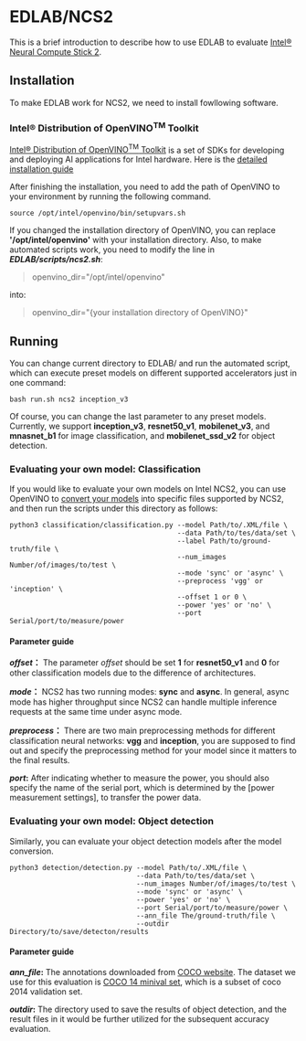# EDLAB/NCS2


This is a brief introduction to describe how to use EDLAB to evaluate [Intel® Neural Compute Stick 2](https://software.intel.com/en-us/neural-compute-stick).


## Installation
To make EDLAB work for NCS2, we need to install fowllowing software.

### Intel® Distribution of OpenVINO<sup>TM</sup> Toolkit
[Intel® Distribution of OpenVINO<sup>TM</sup> Toolkit](https://software.intel.com/en-us/openvino-toolkit) is a set of SDKs for developing and deploying AI applications for Intel hardware. Here is the [detailed installation guide](https://docs.openvinotoolkit.org/latest/_docs_install_guides_installing_openvino_linux.html)

After finishing the installation, you need to add the path of OpenVINO to your environment by running the following command.
```
source /opt/intel/openvino/bin/setupvars.sh
```
If you changed the installation directory of OpenVINO, you can replace **'/opt/intel/openvino'** with your installation directory.
Also, to make automated scripts work, you need to modify the line in ***EDLAB/scripts/ncs2.sh***:
>openvino_dir="/opt/intel/openvino"

into:

>openvino_dir="{your installation directory of OpenVINO}"

## Running
You can change current directory to EDLAB/ and run the automated script, which can execute preset models on different supported accelerators just in one command:
```
bash run.sh ncs2 inception_v3
```
Of course, you can change the last parameter to any preset models. Currently, we support **inception_v3**, **resnet50_v1**, **mobilenet_v3**, and **mnasnet_b1** for image classification, and **mobilenet_ssd_v2** for object detection.

### Evaluating your own model: Classification
If you would like to evaluate your own models on Intel NCS2, you can use OpenVINO to [convert your models](https://docs.openvinotoolkit.org/latest/_docs_MO_DG_prepare_model_convert_model_Convert_Model_From_TensorFlow.html) into specific files supported by NCS2, and then run the scripts under this directory as follows:
```
python3 classification/classification.py --model Path/to/.XML/file \
                                         --data Path/to/tes/data/set \
                                         --label Path/to/ground-truth/file \
                                         --num_images Number/of/images/to/test \
                                         --mode 'sync' or 'async' \
                                         --preprocess 'vgg' or 'inception' \
                                         --offset 1 or 0 \
                                         --power 'yes' or 'no' \
                                         --port Serial/port/to/measure/power
```

#### Parameter guide
***offset*：** The parameter *offset* should be set **1** for **resnet50_v1** and **0** for other classification models due to the difference of architectures.

***mode*：** NCS2 has two running modes: **sync** and **async**. In general, async mode has higher throughput since NCS2 can handle multiple inference requests at the same time under async mode.

***preprocess*：** There are two main preprocessing methods for different classification neural networks: **vgg** and **inception**, you are supposed to find out and specify the preprocessing method for your model since it matters to the final results.

***port*:** After indicating whether to measure the power, you should also specify the name of the serial port, which is determined by the [power measurement settings], to transfer the power data.

### Evaluating your own model: Object detection
Similarly, you can evaluate your object detection models after the model conversion. 
```
python3 detection/detection.py --model Path/to/.XML/file \
                               --data Path/to/tes/data/set \
                               --num_images Number/of/images/to/test \
                               --mode 'sync' or 'async' \
                               --power 'yes' or 'no' \
                               --port Serial/port/to/measure/power \
                               --ann_file The/ground-truth/file \
                               --outdir Directory/to/save/detecton/results
```

#### Parameter guide
***ann_file*:** The annotations downloaded from [COCO website](http://cocodataset.org/#download). The dataset we use for this evaluation is [COCO 14 minival set](https://github.com/tensorflow/models/blob/master/research/object_detection/data/mscoco_minival_ids.txt), which is a subset of coco 2014 validation set.

***outdir*:** The directory used to save the results of object detection, and the result files in it would be further utilized for the subsequent accuracy evaluation.
